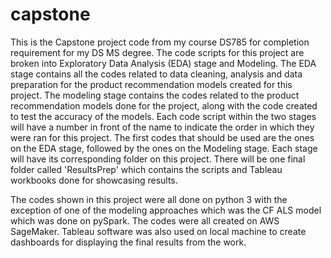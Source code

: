 # capstone

This is the Capstone project code from my course DS785 for completion requirement for my DS MS degree. The code scripts for this project are broken into Exploratory Data Analysis (EDA) stage and Modeling. The EDA stage contains all the codes related to data cleaning, analysis and data preparation for the product recommendation models created for this project. The modeling stage contains the codes related to the product recommendation models done for the project, along with the code created to test the accuracy of the models. Each code script within the two stages will have a number in front of the name to indicate the order in which they were ran for this project. The first codes that should be used are the ones on the EDA stage, followed by the ones on the Modeling stage. Each stage will have its corresponding folder on this project. There will be one final folder called 'ResultsPrep' which contains the scripts and Tableau workbooks done for showcasing results.

The codes shown in this project were all done on python 3 with the exception of one of the modeling approaches which was the CF ALS model which was done on pySpark. The codes were all created on AWS SageMaker. Tableau software was also used on local machine to create dashboards for displaying the final results from the work.  
